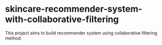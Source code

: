 # skincare-recommender-system-with-collaborative-filtering

This project aims to build recommender system using collaborative filtering method.

 
